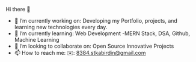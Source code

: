 Hi there 👋
- 🔭 I’m currently working on: Developing my Portfolio, projects, and learning new technologies every day.
- 🌱 I’m currently learning: Web Development -MERN Stack, DSA, Github, Machine Learning 
- 👯 I’m looking to collaborate on: Open Source Innovative Projects
- 📫 How to reach me: ✉️: 8384.stkabirdin@gmail.com

